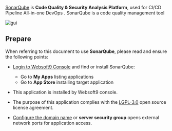 [SonarQube](https://www.sonarsource.com) is **Code Quality &  Security Analysis Platform**, used for CI/CD Pipeline All-in-one DevOps . SonarQube is a code quality management tool


![gui](http://libs.websoft9.com/Websoft9/DocsPicture/zh/sonarqube/sonarqube-gui-websoft9.png)


## Prepare

When referring to this document to use **SonarQube**, please read and ensure the following points:

- [Login to Websoft9 Console](./login-console) and find or install SonarQube:
  - Go to **My Apps** listing applications 
  - Go to **App Store** installing target application

- This application is installed by Websoft9 console.


- The purpose of this application complies with the [LGPL-3.0](https://opensource.org/licenses/LGPL-3.0) open source license agreement.


- [Configure the domain name](./domain-set) or **server security group** opens external network ports for application access.